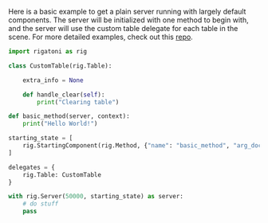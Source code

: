 

Here is a basic example to get a plain server running with largely default components. The server will be initialized 
with one method to begin with, and the server will use the custom table delegate for each table in the scene. 
For more detailed examples, check out this [repo](https://github.com/InsightCenterNoodles/Rigatoni/tree/v0.2.1/tests/examples).

```python
import rigatoni as rig

class CustomTable(rig.Table):

    extra_info = None

    def handle_clear(self):
        print("Clearing table")

def basic_method(server, context):
    print("Hello World!")

starting_state = [
    rig.StartingComponent(rig.Method, {"name": "basic_method", "arg_doc": []}, basic_method),
]

delegates = {
    rig.Table: CustomTable
}

with rig.Server(50000, starting_state) as server:
    # do stuff
    pass
```
